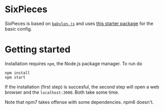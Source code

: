 # SixPieces

SixPieces is based on [`babylon.js`](https://www.babylonjs.com/) and uses [this starter package](https://github.com/leon/starter-babylonjs) for the basic config.

# Getting started
Installation requires `npm`, the Node.js package manager. To run do
```
npm install
npm start
```
If the installation (first step) is succesful, the second step will open a web browser and the `localhost:3000`.
Both take some time.

Note that npm7 takes offense with some dependencies. npm6 doesn't.
